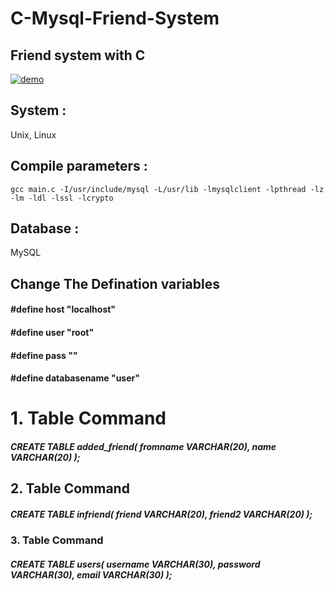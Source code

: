 # C-Mysql-Friend-System
## Friend system with C

[![demo](https://asciinema.org/a/kxXh3hXJkZqoAPxLTAh7gAlUd.png)](https://asciinema.org/a/kxXh3hXJkZqoAPxLTAh7gAlUd?autoplay=1)

## System : 
Unix, Linux


## Compile parameters :
```gcc main.c -I/usr/include/mysql -L/usr/lib -lmysqlclient -lpthread -lz -lm -ldl -lssl -lcrypto ```


## Database :
MySQL


## Change The Defination variables

#### #define host "localhost"
#### #define user "root"
#### #define pass ""
#### #define databasename "user"


# 1. Table Command

##### CREATE TABLE added_friend( fromname VARCHAR(20), name VARCHAR(20) );

## 2. Table Command

##### CREATE TABLE infriend( friend VARCHAR(20), friend2 VARCHAR(20) );

### 3. Table Command

##### CREATE TABLE users( username VARCHAR(30), password VARCHAR(30), email VARCHAR(30) );
